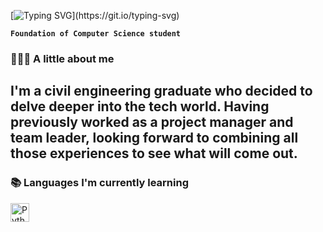 [![Typing SVG](https://readme-typing-svg.demolab.com?font=Fira+Code&pause=1000&color=D6D7D8&center=true&random=false&width=435&lines=Hello+I'm+Ghiwa!;And+this+is+my+portfolio.)](https://git.io/typing-svg)

**`Foundation of Computer Science student`**

### 👷🏻‍♀️ A little about me
I'm a civil engineering graduate who decided to delve deeper into the tech world. Having previously worked as a project manager and team leader, looking forward to combining all those experiences to see what will come out. 
---

### 📚 Languages I'm currently learning
<img align="left" alt="Python" width="30px" style="padding-right:10px;" src="https://cdn.jsdelivr.net/gh/devicons/devicon/icons/python/python-plain.svg" />

